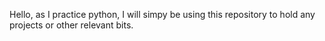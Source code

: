 Hello, as I practice python, I will simpy be using this repository to hold any projects or other relevant bits.

